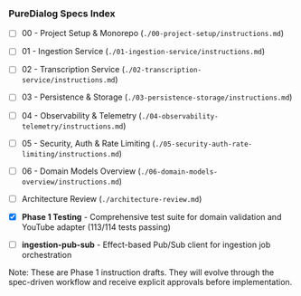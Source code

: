 ### PureDialog Specs Index

- [ ] 00 - Project Setup & Monorepo (`./00-project-setup/instructions.md`)
- [ ] 01 - Ingestion Service (`./01-ingestion-service/instructions.md`)
- [ ] 02 - Transcription Service (`./02-transcription-service/instructions.md`)
- [ ] 03 - Persistence & Storage (`./03-persistence-storage/instructions.md`)
- [ ] 04 - Observability & Telemetry (`./04-observability-telemetry/instructions.md`)
- [ ] 05 - Security, Auth & Rate Limiting (`./05-security-auth-rate-limiting/instructions.md`)
- [ ] 06 - Domain Models Overview (`./06-domain-models-overview/instructions.md`)
- [ ] Architecture Review (`./architecture-review.md`)
- [x] **Phase 1 Testing** - Comprehensive test suite for domain validation and YouTube adapter (113/114 tests passing)
- [ ] **ingestion-pub-sub** - Effect-based Pub/Sub client for ingestion job orchestration


Note: These are Phase 1 instruction drafts. They will evolve through the spec-driven workflow and receive explicit approvals before implementation.

